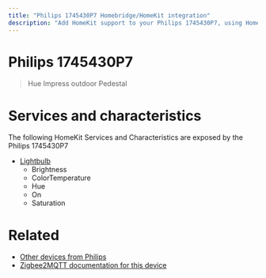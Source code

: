 ```yaml
---
title: "Philips 1745430P7 Homebridge/HomeKit integration"
description: "Add HomeKit support to your Philips 1745430P7, using Homebridge, Zigbee2MQTT and homebridge-z2m."
---
```

<!---
This file has been GENERATED using src/docgen/docgen.ts
DO NOT EDIT THIS FILE MANUALLY!
-->
# Philips 1745430P7
> Hue Impress outdoor Pedestal


# Services and characteristics
The following HomeKit Services and Characteristics are exposed by
the Philips 1745430P7

* [Lightbulb](../../light.md)
  * Brightness
  * ColorTemperature
  * Hue
  * On
  * Saturation


# Related
* [Other devices from Philips](../index.md#philips)
* [Zigbee2MQTT documentation for this device](https://www.zigbee2mqtt.io/devices/1745430P7.html)